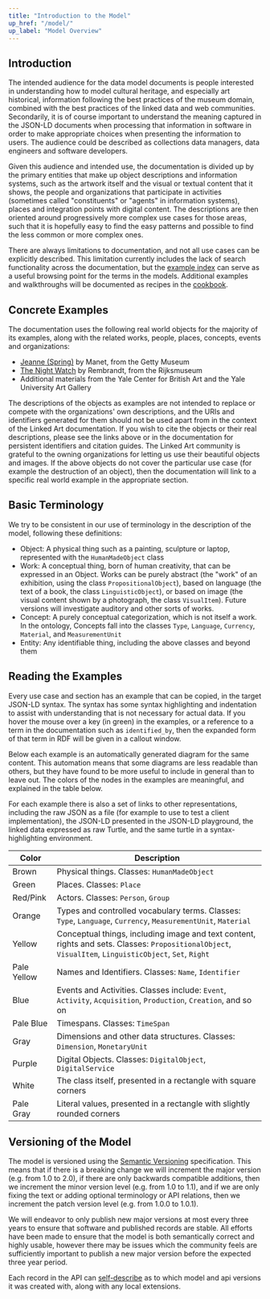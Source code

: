 ```yaml
---
title: "Introduction to the Model"
up_href: "/model/"
up_label: "Model Overview"
---
```




## Introduction

The intended audience for the data model documents is people interested in understanding how to model cultural heritage, and especially art historical, information following the best practices of the museum domain, combined with the best practices of the linked data and web communities. Secondarily, it is of course important to understand the meaning captured in the JSON-LD documents when processing that information in software in order to make appropriate choices when presenting the information to users.  The audience could be described as collections data managers, data engineers and software developers. 

Given this audience and intended use, the documentation is divided up by the primary entities that make up object descriptions and information systems, such as the artwork itself and the visual or textual content that it shows, the people and organizations that participate in activities (sometimes called "constituents" or "agents" in information systems), places and integration points with digital content. The descriptions are then oriented around progressively more complex use cases for those areas, such that it is hopefully easy to find the easy patterns and possible to find the less common or more complex ones.

There are always limitations to documentation, and not all use cases can be explicitly described.  This limitation currently includes the lack of search functionality across the documentation, but the [example index](/model/example_index) can serve as a useful browsing point for the terms in the models. Additional examples and walkthroughs will be documented as recipes in the [cookbook](/cookbook/). 

## Concrete Examples

The documentation uses the following real world objects for the majority of its examples, along with the related works, people, places, concepts, events and organizations:

* [Jeanne (Spring)](https://www.getty.edu/art/collection/object/103QTZ) by Manet, from the Getty Museum
* [The Night Watch](https://www.rijksmuseum.nl/en/collection/sk-c-5) by Rembrandt, from the Rijksmuseum
* Additional materials from the Yale Center for British Art and the Yale University Art Gallery

The descriptions of the objects as examples are not intended to replace or compete with the organizations' own descriptions, and the URIs and identifiers generated for them should not be used apart from in the context of the Linked Art documentation. If you wish to cite the objects or their real descriptions, please see the links above or in the documentation for persistent identifiers and citation guides. The Linked Art community is grateful to the owning organizations for letting us use their beautiful objects and images. If the above objects do not cover the particular use case (for example the destruction of an object), then the documentation will link to a specific real world example in the appropriate section.

## Basic Terminology

We try to be consistent in our use of terminology in the description of the model, following these definitions:

* Object: A physical thing such as a painting, sculpture or laptop, represented with the `HumanMadeObject` class
* Work: A conceptual thing, born of human creativity, that can be expressed in an Object. Works can be purely abstract (the "work" of an exhibition, using the class `PropositionalObject`), based on language (the text of a book, the class `LinguisticObject`), or based on image (the visual content shown by a photograph, the class `VisualItem`). Future versions will investigate auditory and other sorts of works.
* Concept: A purely conceptual categorization, which is not itself a work. In the ontology, Concepts fall into the classes `Type`, `Language`, `Currency`, `Material`, and `MeasurementUnit`  
* Entity: Any identifiable thing, including the above classes and beyond them


## Reading the Examples

Every use case and section has an example that can be copied, in the target JSON-LD syntax.  The syntax has some syntax highlighting and indentation to assist with understanding that is not necessary for actual data. If you hover the mouse over a key (in green) in the examples, or a reference to a term in the documentation such as `identified_by`, then the expanded form of that term in RDF will be given in a callout window.

Below each example is an automatically generated diagram for the same content.  This automation means that some diagrams are less readable than others, but they have found to be more useful to include in general than to leave out. The colors of the nodes in the examples are meaningful, and explained in the table below.

For each example there is also a set of links to other representations, including the raw JSON as a file (for example to use to test a client implementation), the JSON-LD presented in the JSON-LD playground, the linked data expressed as raw Turtle, and the same turtle in a syntax-highlighting environment.

| Color         | Description |
|---------------|-------------|
| Brown         | Physical things. Classes: `HumanMadeObject` |
| Green         | Places.  Classes: `Place` |
| Red/Pink      | Actors.  Classes: `Person`, `Group` |
| Orange        | Types and controlled vocabulary terms. Classes: `Type`, `Language`, `Currency`, `MeasurementUnit`, `Material` |
| Yellow        | Conceptual things, including image and text content, rights and sets. Classes: `PropositionalObject`, `VisualItem`, `LinguisticObject`, `Set`, `Right` |
| Pale Yellow   | Names and Identifiers. Classes: `Name`, `Identifier` |
| Blue          | Events and Activities. Classes include: `Event`, `Activity`, `Acquisition`, `Production`, `Creation`, and so on |
| Pale Blue     | Timespans. Classes: `TimeSpan` |
| Gray          | Dimensions and other data structures. Classes: `Dimension`, `MonetaryUnit` |
| Purple        | Digital Objects. Classes: `DigitalObject`, `DigitalService` |
| White         | The class itself, presented in a rectangle with square corners |
| Pale Gray     | Literal values, presented in a rectangle with slightly rounded corners |


## Versioning of the Model

The model is versioned using the [Semantic Versioning](https://semver.org/) specification. This means that if there is a breaking change we will increment the major version (e.g. from 1.0 to 2.0), if there are only backwards compatible additions, then we increment the minor version level (e.g. from 1.0 to 1.1), and if we are only fixing the text or adding optional terminology or API relations, then we increment the patch version level (e.g. from 1.0.0 to 1.0.1).

We will endeavor to only publish new major versions at most every three years to ensure that software and published records are stable. All efforts have been made to ensure that the model is both semantically correct and highly usable, however there may be issues which the community feels are sufficiently important to publish a new major version before the expected three year period. 

Each record in the API can [self-describe](/api/1.0/hal/#versioning) as to which model and api versions it was created with, along with any local extensions.

